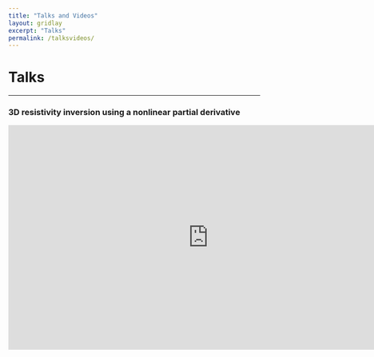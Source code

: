 ```yaml
---
title: "Talks and Videos"
layout: gridlay
excerpt: "Talks"
permalink: /talksvideos/
---
```


# Talks 
--------------------
### 3D resistivity inversion using a nonlinear partial derivative
<iframe width="800" height="450" src="https://youtu.be/DgCnPepZN8k" frameborder="0" allowfullscreen></iframe>

